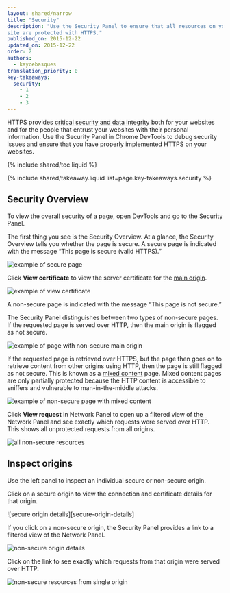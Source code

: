 ```yaml
---
layout: shared/narrow
title: "Security"
description: "Use the Security Panel to ensure that all resources on your 
site are protected with HTTPS."
published_on: 2015-12-22
updated_on: 2015-12-22
order: 2
authors:
  - kaycebasques
translation_priority: 0
key-takeaways:
  security:
    - 1
    - 2
    - 3
---
```


HTTPS provides [critical security and data integrity][why-https] 
both for your websites and for the people that entrust your websites 
with their personal information. Use the Security Panel in Chrome DevTools 
to debug security issues and ensure that you have properly implemented 
HTTPS on your websites.

{% include shared/toc.liquid %}

{% include shared/takeaway.liquid list=page.key-takeaways.security %}

## Security Overview

To view the overall security of a page, open DevTools and go to the 
Security Panel. 

The first thing you see is the Security Overview. At a glance, the 
Security Overview tells you whether the page is secure. A secure page is 
indicated with the message “This page is secure (valid HTTPS).”

![example of secure page][overview-secure]

Click **View certificate** to view the server certificate for the 
[main origin][same-origin-policy]. 

![example of view certificate][view-certificate]

A non-secure page is indicated with the message “This page is not secure.”

The Security Panel distinguishes between two types of non-secure pages. 
If the requested page is served over HTTP, then the main origin is flagged as 
not secure. 

![example of page with non-secure main origin][overview-non-secure]

If the requested page is retrieved over HTTPS, but the page then goes on 
to retrieve content from other origins using HTTP, then the page is still 
flagged as not secure. This is known as a [mixed content][mixed-content] 
page. Mixed content pages are only partially protected because the HTTP 
content is accessible to sniffers and vulnerable to man-in-the-middle attacks. 

![example of non-secure page with mixed content][overview-mixed]

Click **View request** in Network Panel to open up a filtered view of the 
Network Panel and see exactly which requests were served over HTTP. This shows 
all unprotected requests from all origins. 

![all non-secure resources][network-all]

## Inspect origins

Use the left panel to inspect an individual secure or non-secure origin. 

Click on a secure origin to view the connection and certificate details for 
that origin.

![secure origin details][secure-origin-details]

If you click on a non-secure origin, the Security Panel provides a link to a filtered view of the Network Panel. 

![non-secure origin details][non-secure-origin-details]

Click on the link to see exactly which requests from that origin were 
served over HTTP. 

![non-secure resources from single origin][network-single]

[network-single]: /web/tools/chrome-devtools/security/images/non-secure-origin-filtered.png
[non-secure-origin-details]: /web/tools/chrome-devtools/security/images/non-secure-origin.png
[non-secure-resources-one-origin]: /web/tools/chrome-devtools/security/images/non-secure-origin-filtered.png
[network-all]: /web/tools/chrome-devtools/security/images/network-all-non-secure-resources.png
[mixed-content]: https://developers.google.com/web/fundamentals/security/prevent-mixed-content/what-is-mixed-content
[same-origin-policy]: https://en.wikipedia.org/wiki/Same-origin_policy
[why-https]: https://developers.google.com/web/fundamentals/security/encrypt-in-transit/why-https
[overview-secure]: /web/tools/chrome-devtools/security/images/overview-secure.png
[view-certificate]: /web/tools/chrome-devtools/security/images/view-certificate.png
[overview-non-secure]: /web/tools/chrome-devtools/security/images/overview-non-secure.png
[overview-mixed]: /web/tools/chrome-devtools/security/images/overview-mixed.png
